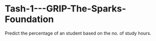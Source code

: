 # Tash-1---GRIP-The-Sparks-Foundation
Predict the percentage of an student based on the no. of study hours.
